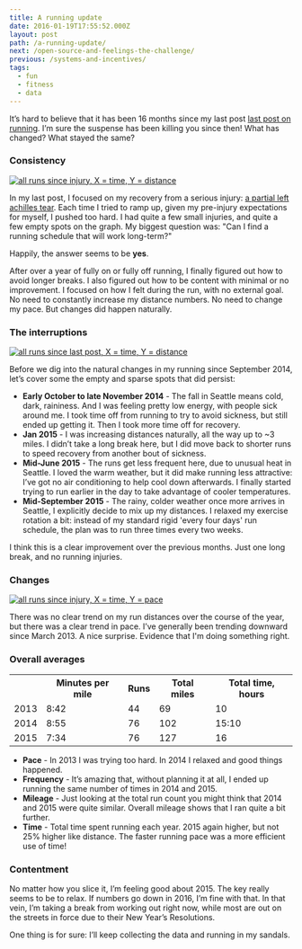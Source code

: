 ```yaml
---
title: A running update
date: 2016-01-19T17:55:52.000Z
layout: post
path: /a-running-update/
next: /open-source-and-feelings-the-challenge/
previous: /systems-and-incentives/
tags:
  - fun
  - fitness
  - data
---
```


It’s hard to believe that it has been 16 months since my last post [last post on running](https://blog.scottnonnenberg.com/learning-limits-post-injury-running/). I’m sure the suspense has been killing you since then! What has changed? What stayed the same?

<div class='fold'></div>

### Consistency

[![all runs since injury, X = time, Y = distance](https://static.sinap.ps/blog/2016/01_jan/running/overall-distance.png)](https://static.sinap.ps/blog/2016/01_jan/running/overall-distance.png)

In my last post, I focused on my recovery from a serious injury: [a partial left achilles tear](https://blog.scottnonnenberg.com/injury-identity-and-non-attachment/). Each time I tried to ramp up, given my pre-injury expectations for myself, I pushed too hard. I had quite a few small injuries, and quite a few empty spots on the graph. My biggest question was: "Can I find a running schedule that will work long-term?"

Happily, the answer seems to be **yes**.

After over a year of fully on or fully off running, I finally figured out how to avoid longer breaks. I also figured out how to be content with minimal or no improvement. I focused on how I felt during the run, with no external goal. No need to constantly increase my distance numbers. No need to change my pace. But changes did happen naturally.

### The interruptions

[![all runs since last post, X = time, Y = distance](https://static.sinap.ps/blog/2016/01_jan/running/since-last-post-distance.png)](https://static.sinap.ps/blog/2016/01_jan/running/since-last-post-distance.png)

Before we dig into the natural changes in my running since September 2014, let’s cover some the empty and sparse spots that did persist:

* **Early October to late November 2014** - The fall in Seattle means cold, dark, raininess. And I was feeling pretty low energy, with people sick around me. I took time off from running to try to avoid sickness, but still ended up getting it. Then I took more time off for recovery.
* **Jan 2015** - I was increasing distances naturally, all the way up to ~3 miles. I didn’t take a long break here, but I did move back to shorter runs to speed recovery from another bout of sickness.
* **Mid-June 2015** - The runs get less frequent here, due to unusual heat in Seattle. I loved the warm weather, but it did make running less attractive: I’ve got no air conditioning to help cool down afterwards. I finally started trying to run earlier in the day to take advantage of cooler temperatures.
* **Mid-September 2015** - The rainy, colder weather once more arrives in Seattle, I explicitly decide to mix up my distances. I relaxed my exercise rotation a bit: instead of my standard rigid 'every four days' run schedule, the plan was to run three times every two weeks.

I think this is a clear improvement over the previous months. Just one long break, and no running injuries.

### Changes

[![all runs since injury, X = time, Y = pace](https://static.sinap.ps/blog/2016/01_jan/running/overall-pace.png)
](https://static.sinap.ps/blog/2016/01_jan/running/overall-pace.png)

There was no clear trend on my run distances over the course of the year, but there was a clear trend in pace. I’ve generally been trending downward since March 2013. A nice surprise. Evidence that I'm doing something right.

### Overall averages

<table>
  <tr>
    <th></th>
    <th>Minutes per mile</th>
    <th>Runs</th>
    <th>Total miles</th>
    <th>Total time, hours</th>
  </tr>
  <tr>
    <td>2013</td>
    <td>8:42</td>
    <td>44</td>
    <td>69</td>
    <td>10</td>
  </tr>
  <tr>
    <td>2014</td>
    <td>8:55</td>
    <td>76</td>
    <td>102</td>
    <td>15:10</td>
  </tr>
  <tr>
    <td>2015</td>
    <td>7:34</td>
    <td>76</td>
    <td>127</td>
    <td>16</td>
  </tr>
</table>

* **Pace** - In 2013 I was trying too hard. In 2014 I relaxed and good things happened.
* **Frequency** - It’s amazing that, without planning it at all, I ended up running the same number of times in 2014 and 2015.
* **Mileage** - Just looking at the total run count you might think that 2014 and 2015 were quite similar. Overall mileage shows that I ran quite a bit further.
* **Time** - Total time spent running each year. 2015 again higher, but not 25% higher like distance. The faster running pace was a more efficient use of time!

### Contentment

No matter how you slice it, I’m feeling good about 2015. The key really seems to be to relax. If numbers go down in 2016, I’m fine with that. In that vein, I’m taking a break from working out right now, while most are out on the streets in force due to their New Year’s Resolutions.

One thing is for sure: I’ll keep collecting the data and running in my sandals.
